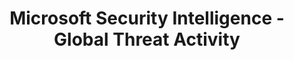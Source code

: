 ---
title: Microsoft Security Intelligence - Global Threat Activity
description: Learn about the world's most prevalent cyberthreats, including viruses and malware. Understand how they arrive, their detailed behaviors, infection symptoms, and how to prevent and remove them.
url: https://www.microsoft.com/en-us/wdsi/threats
image:
    # url: '/assets/images/cafe.png'
    # alt: 'Cafe'
tags: ['threat-intelligence']
pubDate: 2023-11-18
draft: false
---